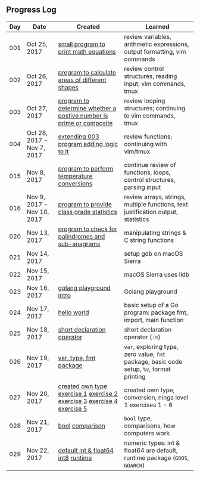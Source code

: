 ## Progress Log

| Day | Date | Created | Learned |
| --- | --- | --- | --- |
| 001 | Oct 25, 2017 | [small program to print math equations](001) | review variables, arithmetic expressions, output formatting, vim commands  |
| 002 | Oct 26, 2017 | [program to calculate areas of different shapes](002) | review control structures, reading input; vim commands, tmux  |
| 003 | Oct 27, 2017 | [program to determine whether a postive number is prime or composite](003) | review looping structures; continuing to vim commands, tmux  |
| 004 | Oct 28, 2017 - Nov 7, 2017 | [extending 003 program adding logic to it](004) | review functions; continuing with vim/tmux  |
| 015 | Nov 8, 2017 | [program to perform temperature conversions](015) | continue review of functions, loops, control structures, parsing input  |
| 016 | Nov 9, 2017 - Nov 10, 2017 | [program to provide class grade statistics](016) | review arrays, strings, multiple functions, text justification output, statistics  |
| 020 | Nov 13, 2017 | [program to check for palindromes and sub-anagrams](020) | manipulating strings & C string functions  |
| 021 | Nov 14, 2017 | [](020) | setup gdb on macOS Sierra  |
| 022 | Nov 15, 2017 |  | macOS Sierra uses lldb  |
| 023 | Nov 16, 2017 | [golang playground intro](https://play.golang.org/p/v3rrZLwEUC) | Golang playground  |
| 024 | Nov 17, 2017 | [hello world](https://play.golang.org/p/o2NYwbQ7Ig) | basic setup of a Go program: package fmt, import, main function  |
| 025 | Nov 18, 2017 | [short declaration operator](https://play.golang.org/p/GF93YArR2B) | short declaration operator (`:=`)  |
| 026 | Nov 19, 2017 | [var, type, fmt package](https://play.golang.org/p/f-up2o9wOO) | `var`, exploring type, zero value, `fmt` package, basic code setup, `%v`, format printing  |
| 027 | Nov 20, 2017 | [created own type](https://play.golang.org/p/1NqUFF242Y) [exercise 1](https://play.golang.org/p/mpZCr6B0z8) [exercise 2](https://play.golang.org/p/jzHwSlles9) [exercise 3](https://play.golang.org/p/QFctSQB_h3) [exercise 4](https://play.golang.org/p/OQyOGQcTPs) [exercise 5](https://play.golang.org/p/NgA-wXd98v) | created own type, conversion, ninga level 1 exercises 1 - 6 |
| 028 | Nov 21, 2017 | [bool](https://play.golang.org/p/WmPsOkVzwS) [comparison](https://play.golang.org/p/HG3NreILQp) | `bool` type, comparisons, how computers work |
| 029 | Nov 22, 2017 | [default int & float64](https://play.golang.org/p/qjYiYoiBwI) [int8](https://play.golang.org/p/Nua9rIzKHW) [runtime](https://play.golang.org/p/deN0M5G7Du) | numeric types: int & float64 are default, runtime package (`GOOS`, `GOARCH`)  |